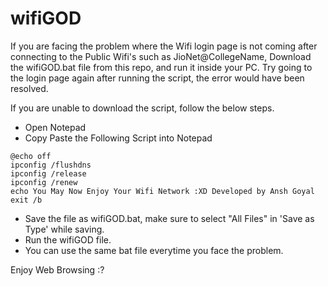 # wifiGOD

If you are facing the problem where the Wifi login page is not coming after connecting to the Public Wifi's such as JioNet@CollegeName, Download the wifiGOD.bat file from this repo, and run it inside your PC.
Try going to the login page again after running the script, the error would have been resolved.

If you are unable to download the script, follow the below steps.

- Open Notepad
- Copy Paste the Following Script into Notepad

```
@echo off    
ipconfig /flushdns
ipconfig /release
ipconfig /renew
echo You May Now Enjoy Your Wifi Network :XD Developed by Ansh Goyal
exit /b
```
- Save the file as wifiGOD.bat, make sure to select "All Files" in 'Save as Type' while saving.
- Run the wifiGOD file.
- You can use the same bat file everytime you face the problem.

Enjoy Web Browsing :?
